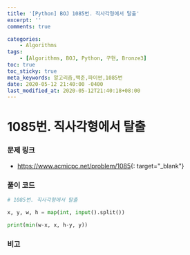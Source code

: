 ```yaml
---
title: '[Python] BOJ 1085번. 직사각형에서 탈출'
excerpt: ''
comments: true

categories:
    - Algorithms
tags:
    - [Algorithms, BOJ, Python, 구현, Bronze3]
toc: true
toc_sticky: true
meta_keywords: 알고리즘,백준,파이썬,1085번
date: 2020-05-12 21:40:00 -0400
last_modified_at: 2020-05-12T21:40:18+08:00
---
```


# 1085번. 직사각형에서 탈출

### 문제 링크

-   <https://www.acmicpc.net/problem/1085>{: target="\_blank"}

### 풀이 코드

```python
# 1085번. 직사각형에서 탈출

x, y, w, h = map(int, input().split())

print(min(w-x, x, h-y, y))
```

### 비고
